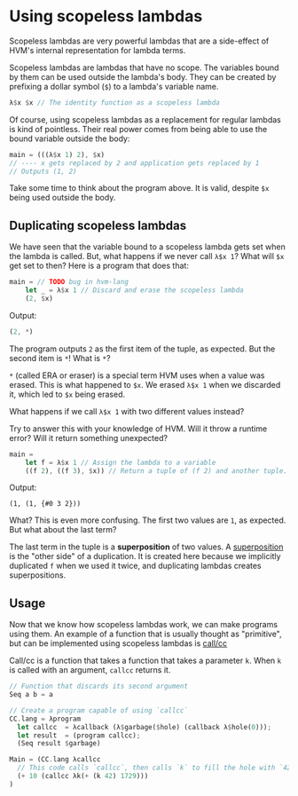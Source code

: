 # Using scopeless lambdas

Scopeless lambdas are very powerful lambdas that are a side-effect of HVM's internal representation for lambda terms.

Scopeless lambdas are lambdas that have no scope. The variables bound by them can be used outside the lambda's body. They can be created by prefixing a dollar symbol (`$`) to a lambda's variable name.

```rs
λ$x $x // The identity function as a scopeless lambda
```

Of course, using scopeless lambdas as a replacement for regular lambdas is kind of pointless. Their real power comes from being able to use the bound variable outside the body:

```rs
main = (((λ$x 1) 2), $x)
// ---- x gets replaced by 2 and application gets replaced by 1
// Outputs (1, 2)
```

Take some time to think about the program above. It is valid, despite `$x` being used outside the body.

## Duplicating scopeless lambdas

We have seen that the variable bound to a scopeless lambda gets set when the lambda is called. But, what happens if we never call `λ$x 1`? What will `$x` get set to then? Here is a program that does that:

```rs
main = // TODO bug in hvm-lang
	let _ = λ$x 1 // Discard and erase the scopeless lambda
	(2, $x)
```
Output:
```rs
(2, *)
```

The program outputs `2` as the first item of the tuple, as expected. But the second item is `*`! What is `*`?

`*` (called ERA or eraser) is a special term HVM uses when a value was erased. This is what happened to `$x`. We erased `λ$x 1` when we discarded it, which led to `$x` being erased.

What happens if we call `λ$x 1` with two different values instead? 

Try to answer this with your knowledge of HVM. Will it throw a runtime error? Will it return something unexpected?

```rs
main =
	let f = λ$x 1 // Assign the lambda to a variable
	((f 2), ((f 3), $x)) // Return a tuple of (f 2) and another tuple.
```
Output:
```
(1, (1, {#0 3 2}))
```

What? This is even more confusing. The first two values are `1`, as expected. But what about the last term?

The last term in the tuple is a **superposition** of two values. A [superposition](dups-and-sups.md) is the "other side" of a duplication. It is created here because we implicitly duplicated `f` when we used it twice, and duplicating lambdas creates superpositions.

## Usage

Now that we know how scopeless lambdas work, we can make programs using them. An example of a function that is usually thought as "primitive", but can be implemented using scopeless lambdas is [call/cc](http://www.madore.org/~david/computers/callcc.html)

Call/cc is a function that takes a function that takes a parameter `k`. When `k` is called with an argument, `callcc` returns it.

```rs
// Function that discards its second argument
Seq a b = a

// Create a program capable of using `callcc`
CC.lang = λprogram
  let callcc  = λcallback (λ$garbage($hole) (callback λ$hole(0)));
  let result  = (program callcc);
  (Seq result $garbage)

Main = (CC.lang λcallcc 
  // This code calls `callcc`, then calls `k` to fill the hole with `42`. This means that the call to callcc returns `42`, and the program returns `52`. (+ (k 42) 1729) is garbage and is erased.
  (+ 10 (callcc λk(+ (k 42) 1729)))
)
```